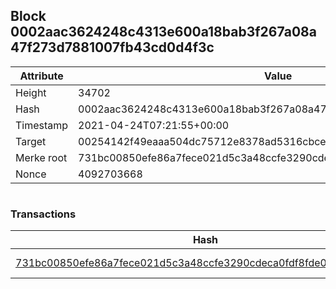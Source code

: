 ## Block 0002aac3624248c4313e600a18bab3f267a08a47f273d7881007fb43cd0d4f3c

Attribute | Value
--- | ---
Height | 34702
Hash | 0002aac3624248c4313e600a18bab3f267a08a47f273d7881007fb43cd0d4f3c
Timestamp | 2021-04-24T07:21:55+00:00
Target | 00254142f49eaaa504dc75712e8378ad5316cbcead634704b3734b6271167cc4
Merke root | 731bc00850efe86a7fece021d5c3a48ccfe3290cdeca0fdf8fde0309de8c2c96
Nonce | 4092703668

```

```

### Transactions

Hash | Amount
--- | ---
[731bc00850efe86a7fece021d5c3a48ccfe3290cdeca0fdf8fde0309de8c2c96](731bc00850efe86a7fece021d5c3a48ccfe3290cdeca0fdf8fde0309de8c2c96.md) | 10.00000000 SKEPTI 
